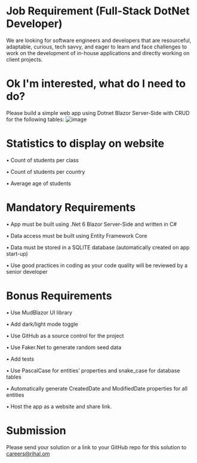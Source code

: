 # Job Requirement (Full-Stack DotNet Developer)
We are looking for software engineers and developers that are resourceful, adaptable, curious, tech savvy, and eager to learn and face challenges to work on the development of in-house applications and directly working on client projects.

# Ok I'm interested, what do I need to do?
Please build a simple web app using Dotnet Blazor Server-Side with CRUD for the following tables:
![image](https://user-images.githubusercontent.com/71645462/139626325-c8ae8e6e-4013-4048-9147-b72f38ef318e.png)

# Statistics to display on website
•	Count of students per class

•	Count of students per country

•	Average age of students

# Mandatory Requirements
•	App must be built using .Net 6 Blazor Server-Side and written in C#

•	Data access must be built using Entity Framework Core

•	Data must be stored in a SQLITE database (automatically created on app start-up)

•	Use good practices in coding as your code quality will be reviewed by a senior developer

# Bonus Requirements
•	Use MudBlazor UI library

•	Add dark/light mode toggle

•	Use GitHub as a source control for the project

•	Use Faker.Net to generate random seed data

•	Add tests

•	Use PascalCase for entities’ properties and snake_case for database tables

•	Automatically generate CreatedDate and ModifiedDate properties for all entities

•	Host the app as a website and share link.

# Submission
Please send your solution or a link to your GitHub repo for this solution to careers@rihal.om
